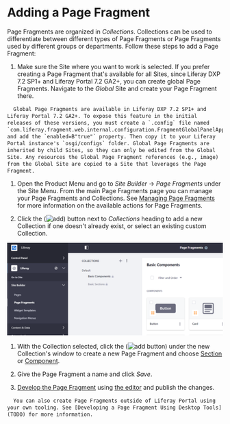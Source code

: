 # Adding a Page Fragment

Page Fragments are organized in *Collections*. Collections can be used to differentiate between different types of Page Fragments or Page Fragments used by different groups or departments. Follow these steps to add a Page Fragment:

1. Make sure the Site where you want to work is selected. If you prefer creating a Page Fragment that's available for all Sites, since Liferay DXP 7.2 SP1+ and Liferay Portal 7.2 GA2+, you can create global Page Fragments. Navigate to the *Global* Site and create your Page Fragment there. 

  ```note::
    Global Page Fragments are available in Liferay DXP 7.2 SP1+ and Liferay Portal 7.2 GA2+. To expose this feature in the initial releases of these versions, you must create a `.config` file named  `com.liferay.fragment.web.internal.configuration.FragmentGlobalPanelAppConfiguration.config` and add the `enabled=B"true"` property. Then copy it to your Liferay Portal instance's `osgi/configs` folder. Global Page Fragments are inherited by child Sites, so they can only be edited from the Global Site. Any resources the Global Page Fragment references (e.g., image) from the Global Site are copied to a Site that leverages the Page Fragment.
  ```

1. Open the Product Menu and go to *Site Builder* &rarr; *Page Fragments* under the Site Menu. From the main Page Fragments page you can manage your Page Fragments and Collections. See [Managing Page Fragments](./03-managing-page-fragments.md) for more information on the available actions for Page Fragments.

1. Click the (![add](../../../../icon-add.png)) button next to *Collections* heading to add a new Collection if one doesn't already exist, or select an existing custom Collection.

  ![Here is the Page Fragments page with no custom Page Fragments or Collections created.](./adding-a-page-fragment/images/01.png)

1. With the Collection selected, click the (![add button](../../../../icon-add.png)) under the new Collection's window to create a new Page Fragment and choose [Section](../../02-creating-pages/03-content-page-elements.md#sections) or [Component](../../02-creating-pages/03-content-page-elements.md#components).

1. Give the Page Fragment a name and click *Save*.

1. [Develop the Page Fragment](TODO) using [the editor](./05-the-page-fragments-editor.md) and publish the changes.

```note::
  You can also create Page Fragments outside of Liferay Portal using your own tooling. See [Developing a Page Fragment Using Desktop Tools](TODO) for more information.
```